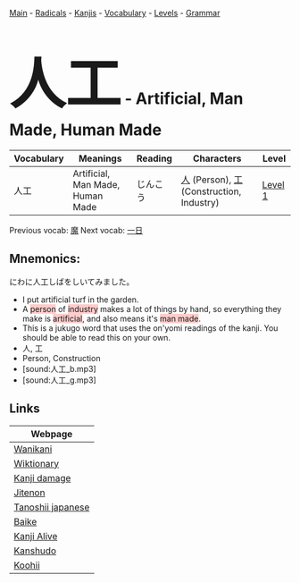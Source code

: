<style> bigfont {font-size: 100px}</style>
[Main](../README.md) -
[Radicals](../radicals.md) -
[Kanjis](../kanjis.md) -
[Vocabulary](../vocabulary.md) -
[Levels](../levels.md) -
[Grammar](../grammar.md)
# <bigfont> 人工</bigfont> - Artificial, Man Made, Human Made 

| Vocabulary | Meanings | Reading | Characters | Level |
| --- | --- | --- | --- | --- |
| 人工 | Artificial, Man Made, Human Made | じんこう |  [人](../kanjis/人.md) (Person), [工](../kanjis/工.md) (Construction, Industry) | [Level 1](../levels/wk_level1.md) |

Previous vocab: [魔](魔.md) Next vocab: [一日](一日.md) 

## Mnemonics:
にわに人工しばをしいてみました。
* I put artificial turf in the garden.
* A <span style="background-color:#ffcccb"> person</span> of <span style="background-color:#ffcccb"> industry</span> makes a lot of things by hand, so everything they make is <span style="background-color:#ffcccb"> artificial</span>, and also means it's <span style="background-color:#ffcccb"> man made</span>.
* This is a jukugo word that uses the on'yomi readings of the kanji. You should be able to read this on your own.
* 人, 工
* Person, Construction
* [sound:人工_b.mp3]
* [sound:人工_g.mp3]


## Links 

| Webpage |
| --- |
| [Wanikani          ](https://www.wanikani.com/kanji/人工) |
| [Wiktionary        ](https://en.wiktionary.org/wiki/人工) |
| [Kanji damage      ](http://www.kanjidamage.com/kanji/search?utf8=✓&q=人工) |
| [Jitenon           ](https://jitenon.com/kanji/人工) |
| [Tanoshii japanese ](https://www.tanoshiijapanese.com/dictionary/kanji.cfm?k=人工) |
| [Baike             ](https://baike.baidu.com/item/人工) |
| [Kanji Alive       ](https://app.kanjialive.com/人工) |
| [Kanshudo          ](https://www.kanshudo.com/searchmn?q=人工) |
| [Koohii            ](https://kanji.koohii.com/study/kanji/人工) |
